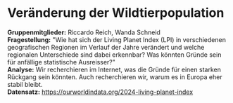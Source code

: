 # Veränderung der Wildtierpopulation
**Gruppenmitglieder:** Riccardo Reich, Wanda Schneid  
**Fragestellung:** "Wie hat sich der Living Planet Index (LPI) in verschiedenen geografischen Regionen im Verlauf der Jahre verändert und welche regionalen Unterschiede sind dabei erkennbar? Was könnten Gründe sein für anfällige statistische Ausreisser?"   
**Analyse:**   Wir recherchieren im Internet, was die Gründe für einen starken Rückgang sein könnten. Auch recherchieren wir, warum es in Europa eher stabil bleibt.  
**Datensatz:** 
https://ourworldindata.org/2024-living-planet-index